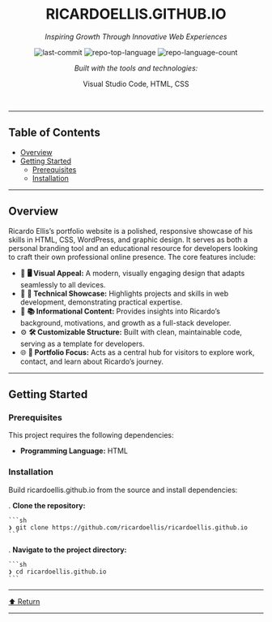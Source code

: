 <div id="top">

<!-- HEADER STYLE: CLASSIC -->
<div align="center">


# RICARDOELLIS.GITHUB.IO

<em>Inspiring Growth Through Innovative Web Experiences</em>

<!-- BADGES -->
<img src="https://img.shields.io/github/last-commit/ricardoellis/ricardoellis.github.io?style=flat&logo=git&logoColor=white&color=0080ff" alt="last-commit">
<img src="https://img.shields.io/github/languages/top/ricardoellis/ricardoellis.github.io?style=flat&color=0080ff" alt="repo-top-language">
<img src="https://img.shields.io/github/languages/count/ricardoellis/ricardoellis.github.io?style=flat&color=0080ff" alt="repo-language-count">

<em>Built with the tools and technologies:</em>

Visual Studio Code, HTML, CSS

</div>
<br>

---

## Table of Contents

- [Overview](#overview)
- [Getting Started](#getting-started)
    - [Prerequisites](#prerequisites)
    - [Installation](#installation)

---

## Overview

Ricardo Ellis’s portfolio website is a polished, responsive showcase of his skills in HTML, CSS, WordPress, and graphic design. It serves as both a personal branding tool and an educational resource for developers looking to craft their own professional online presence. The core features include:

- 🎨 **🖥️ Visual Appeal:** A modern, visually engaging design that adapts seamlessly to all devices.
- 🚀 **🔧 Technical Showcase:** Highlights projects and skills in web development, demonstrating practical expertise.
- 📄 **📚 Informational Content:** Provides insights into Ricardo’s background, motivations, and growth as a full-stack developer.
- ⚙️ **🛠️ Customizable Structure:** Built with clean, maintainable code, serving as a template for developers.
- 🌐 **🌟 Portfolio Focus:** Acts as a central hub for visitors to explore work, contact, and learn about Ricardo’s journey.

---

## Getting Started

### Prerequisites

This project requires the following dependencies:

- **Programming Language:** HTML

### Installation

Build ricardoellis.github.io from the source and install dependencies:

. **Clone the repository:**

    ```sh
    ❯ git clone https://github.com/ricardoellis/ricardoellis.github.io
    ```

. **Navigate to the project directory:**

    ```sh
    ❯ cd ricardoellis.github.io
    ```

---

<div align="left"><a href="#top">⬆ Return</a></div>

---
